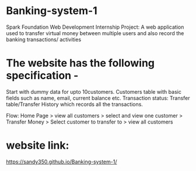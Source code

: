 # Banking-system-1

Spark Foundation Web Development Internship Project: A web application used to transfer virtual money between multiple users and also record the banking transactions/ activities

# The website has the following specification -

Start with dummy data for upto 10customers. Customers table with basic fields such as name, email, current balance etc. Transaction status: Transfer table/Transfer History which records all the transactions.

Flow: Home Page > view all customers > select and view one customer > Transfer Money > Select customer to transfer to > view all customers

# website link:

https://sandy350.github.io/Banking-system-1/
